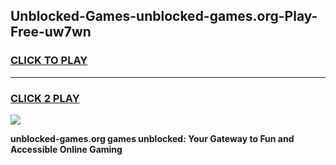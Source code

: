 
## Unblocked-Games-unblocked-games.org-Play-Free-uw7wn
<h3>
<a href="https://premium76.site?title=unblocked-games.org&ref=20A">CLICK TO PLAY</a></h3>
<hr>

<h3>
<a href="https://premium76.site?title=unblocked-games.org&ref=20A">CLICK 2 PLAY</a>
  
</h3>

<a href="https://premium76.site?title=unblocked-games.org&ref=20A"><img src="https://clearcache.store/games.png"></a>


**unblocked-games.org games unblocked: Your Gateway to Fun and Accessible Online Gaming**
